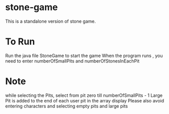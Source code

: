 # stone-game

This is a standalone version of stone game.

# To Run

Run the java file StoneGame to start the game When the program runs , you need to enter numberOfSmallPits and
numberOfStonesInEachPit

# Note

while selecting the Pits, select from pit zero till numberOfSmallPits - 1 Large Pit is added to the end of each user pit
in the array display Please also avoid entering characters and selecting empty pits and large pits
